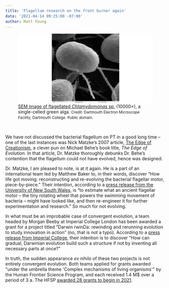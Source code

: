 ```yaml
---
title: 'Flagellum research on the front burner again'
date: '2021-04-14 09:25:00 -07:00'
author: Matt Young
---
```

<figure>
<img src="/uploads/2021/Chlamydomonas_Flagellum.jpg" alt="Chlamydomonas"/>
<figcaption><a href="https://en.wikipedia.org/wiki/Flagellum">SEM image of flagellated <i>Chlamydomonas</i> sp.</a> (10000×), a single-celled green alga. <small>Credit: Dartmouth Electron Microscope Facility, Dartmouth College. Public domain.</small>
</figcaption>
</figure><br/> 

We have not discussed the bacterial flagellum on PT in a good long time – one of the last instances was Nick Matzke’s 2007 article, <a href="http://pandasthumb.org/archives/2007/10/full-text-of-th.html">The Edge of Creationism</a>, a clever pun on Michael Behe’s book title, <i>The Edge of Evolution</i>. In that article, Dr. Matzke thoroughly debunks Dr. Behe’s contention that the flagellum could not have evolved, hence was designed.

Dr. Matzke, I am pleased to note, is at it again. He is a part of an international team led by Matthew Baker to, in their words, discover “How life got moving: reconstructing and re-evolving the bacterial flagellar motor, piece-by-piece.” Their intention, according to a <a href="https://newsroom.unsw.edu.au/news/general/unsw-researcher-awarded-18m-international-life-science-grant"> press release from the University of New South Wales</a>, is “to estimate what an ancient flagellar motor – the tiny rotating wheel that powers the swimming movement of bacteria – might have looked like, and then re-engineer it for further experimentation and research.” So much for not evolving.

In what must be an improbable case of convergent evolution, a team headed by Morgan Beeby at Imperial College London has been awarded a grant for a project titled “Darwin rwinDa: rewinding and rerunning evolution to study innovation in action” (no, that is not a typo). According to a <a href="https://www.imperial.ac.uk/news/219213/team-investigating-evolution-bacterial-tails-wins/">press release from Imperial College</a>, their intention is to discover “How can gradual, Darwinian evolution build such a structure if not by inventing all necessary parts at once?”

In truth, the sudden appearance <i>ex nihilo</i> of these two projects is not entirely convergent evolution. Both teams applied for grants awarded "under the umbrella theme 'Complex mechanisms of living organisms'" by the Human Frontier Science Program, and each received 1.4&nbsp;M$ over a period of 3&nbsp;a. The HFSP <a href="https://www.hfsp.org/hfsp-news-events/press-release-2021-hfsp-research-grants">awarded 28 grants to begin in 2021</a>. 
